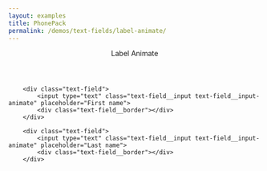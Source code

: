 ```yaml
---
layout: examples
title: PhonePack
permalink: /demos/text-fields/label-animate/
---
```


<header class="header header--shadow bg-indigo text-white">
      <div class="header__title">Label Animate</div>
</header>
    
<section class="content content--padding has-header">
        
        <div class="text-field">
    	    <input type="text" class="text-field__input text-field__input-animate" placeholder="First name">
    	    <div class="text-field__border"></div>
    	</div>
    	
    	<div class="text-field">
    	    <input type="text" class="text-field__input text-field__input-animate" placeholder="Last name">
    	    <div class="text-field__border"></div>
    	</div>

</section>
  

      